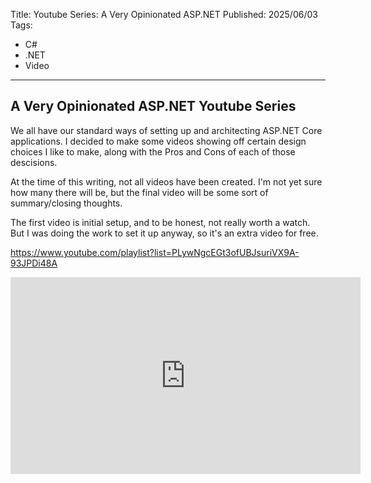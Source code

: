 Title: Youtube Series: A Very Opinionated ASP.NET
Published: 2025/06/03
Tags:

- C#
- .NET
- Video

---

## A Very Opinionated ASP.NET Youtube Series

We all have our standard ways of setting up and architecting ASP.NET Core applications. I decided to make some videos showing off certain design choices I like to make, along with the Pros and Cons of each of those descisions. 

At the time of this writing, not all videos have been created. I'm not yet sure how many there will be, but the final video will be some sort of summary/closing thoughts.

The first video is initial setup, and to be honest, not really worth a watch. But I was doing the work to set it up anyway, so it's an extra video for free.

https://www.youtube.com/playlist?list=PLywNgcEGt3ofUBJsuriVX9A-93JPDi48A

<iframe width="560" height="315" src="https://www.youtube.com/embed/videoseries?si=OH-nf5CLqsVppoDp&amp;list=PLywNgcEGt3ofUBJsuriVX9A-93JPDi48A" title="YouTube video player" frameborder="0" allow="accelerometer; autoplay; clipboard-write; encrypted-media; gyroscope; picture-in-picture; web-share" referrerpolicy="strict-origin-when-cross-origin" allowfullscreen></iframe>
